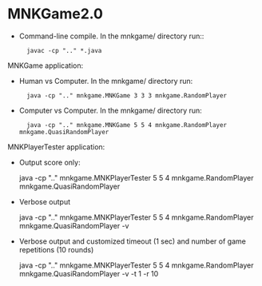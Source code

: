 # MNKGame2.0
- Command-line compile.  In the mnkgame/ directory run::

		javac -cp ".." *.java


MNKGame application:

- Human vs Computer.  In the mnkgame/ directory run:
	
		java -cp ".." mnkgame.MNKGame 3 3 3 mnkgame.RandomPlayer


- Computer vs Computer. In the mnkgame/ directory run:

		java -cp ".." mnkgame.MNKGame 5 5 4 mnkgame.RandomPlayer mnkgame.QuasiRandomPlayer


MNKPlayerTester application:

- Output score only:

	java -cp ".." mnkgame.MNKPlayerTester 5 5 4 mnkgame.RandomPlayer mnkgame.QuasiRandomPlayer

- Verbose output

	java -cp ".." mnkgame.MNKPlayerTester 5 5 4 mnkgame.RandomPlayer mnkgame.QuasiRandomPlayer -v


- Verbose output and customized timeout (1 sec) and number of game repetitions (10 rounds)


	java -cp ".." mnkgame.MNKPlayerTester 5 5 4 mnkgame.RandomPlayer mnkgame.QuasiRandomPlayer -v -t 1 -r 10
